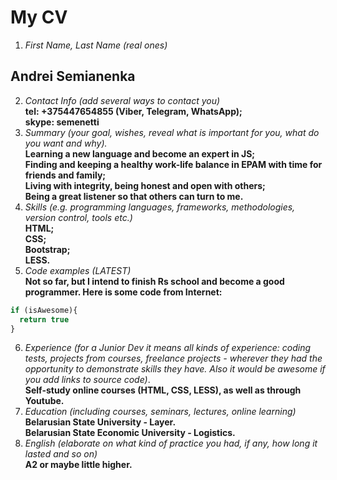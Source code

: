 # My CV

1. *First Name, Last Name (real ones)*<br>
## Andrei Semianenka
2. *Contact Info (add several ways to contact you)*<br>
**tel: +375447654855 (Viber, Telegram, WhatsApp);**<br>
**skype: semenetti**
3. *Summary (your goal, wishes, reveal what is important for you, what do you want and why).*<br>
**Learning a new language and become an expert in JS;**<br>
**Finding and keeping a healthy work-life balance in EPAM with time for friends and family;**<br>
**Living with integrity, being honest and open with others;**<br>
**Being a great listener so that others can turn to me.**
4. *Skills (e.g. programming languages, frameworks, methodologies, version control, tools etc.)*<br>
**HTML;**<br>
**CSS;**<br>
**Bootstrap;**<br>
**LESS.**
5. *Code examples (LATEST)*<br>
**Not so far, but I intend to finish Rs school and become a good programmer. Here is some code from Internet:**
```javascript
if (isAwesome){
  return true
}
```
6. *Experience (for a Junior Dev it means all kinds of experience: coding tests, projects from courses, freelance projects - wherever they had the opportunity to demonstrate skills they have. Also it would be awesome if you add links to source code)*.<br>
**Self-study online courses (HTML, CSS, LESS), as well as through Youtube.**
7. *Education (including courses, seminars, lectures, online learning)*<br>
**Belarusian State University - Layer.**<br>
**Belarusian State Economic University - Logistics.**
8. *English (elaborate on what kind of practice you had, if any, how long it lasted and so on)*<br>
**A2 or maybe little higher.**
